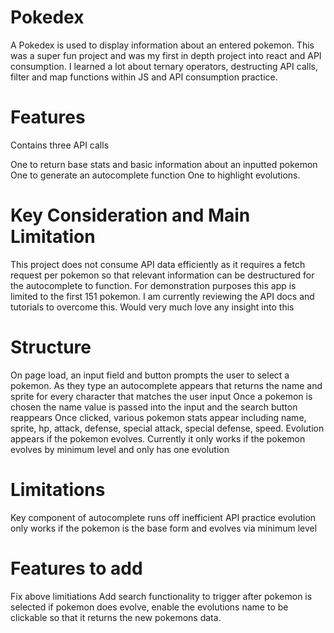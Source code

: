 # Pokedex

A Pokedex is used to display information about an entered pokemon. This was a super fun project and was my first in depth project into react and API consumption. 
I learned a lot about ternary operators, destructing API calls, filter and map functions within JS and API consumption practice.

# Features
Contains three API calls

One to return base stats and basic information about an inputted pokemon
One to generate an autocomplete function
One to highlight evolutions. 

# Key Consideration and Main Limitation
This project does not consume API data efficiently as it requires a fetch request per pokemon so that relevant information can be destructured for the autocomplete to function.
For demonstration purposes this app is limited to the first 151 pokemon.
I am currently reviewing the API docs and tutorials to overcome this. Would very much love any insight into this

# Structure
On page load, an input field and button prompts the user to select a pokemon. As they type an autocomplete appears that returns the name and sprite for every character that matches the user input
Once a pokemon is chosen the name value is passed into the input and the search button reappears
Once clicked, various pokemon stats appear including name, sprite, hp, attack, defense, special attack, special defense, speed. 
Evolution appears if the pokemon evolves. Currently it only works if the pokemon evolves by minimum level and only has one evolution

# Limitations
Key component of autocomplete runs off inefficient API practice
evolution only works if the pokemon is the base form and evolves via minimum level

# Features to add
Fix above limitiations
Add search functionality to trigger after pokemon is selected
if pokemon does evolve, enable the evolutions name to be clickable so that it returns the new pokemons data. 

